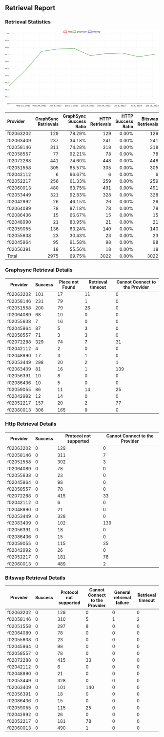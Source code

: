 ## Retrieval Report
### Retrieval Statistics
<img src="https://raw.githubusercontent.com/data-preservation-programs/filplus-checker-assets/main/filecoin-project/filecoin-plus-large-datasets/issues/1874/1689675448811.png"/>

| Provider  | GraphSync Retrievals | GraphSync Success Ratio | HTTP Retrievals | HTTP Success Ratio | Bitswap Retrievals | Bitswap Success Ratio |
| :-------- | -------------------: | ----------------------: | --------------: | -----------------: | -----------------: | --------------------: |
| f02063202 |                  129 |                  78.29% |             129 |              0.00% |                129 |                 0.00% |
| f02063409 |                  237 |                  34.18% |             241 |              0.00% |                241 |                 0.00% |
| f02058146 |                  311 |                  74.28% |             318 |              0.00% |                318 |                 0.00% |
| f02058557 |                   77 |                  92.21% |              78 |              0.00% |                 78 |                 0.00% |
| f02072288 |                  441 |                  74.60% |             448 |              0.00% |                448 |                 0.00% |
| f02051558 |                  305 |                  65.57% |             305 |              0.00% |                305 |                 0.00% |
| f02042112 |                    6 |                  66.67% |               6 |              0.00% |                  6 |                 0.00% |
| f02052217 |                  256 |                  61.33% |             259 |              0.00% |                259 |                 0.00% |
| f02060013 |                  480 |                  63.75% |             491 |              0.00% |                491 |                 0.00% |
| f02053449 |                  321 |                  92.83% |             328 |              0.00% |                328 |                 0.00% |
| f02042992 |                   26 |                  46.15% |              26 |              0.00% |                 26 |                 0.00% |
| f02064089 |                   78 |                  87.18% |              78 |              0.00% |                 78 |                 0.00% |
| f02086436 |                   15 |                  66.67% |              15 |              0.00% |                 15 |                 0.00% |
| f02048990 |                   21 |                  80.95% |              21 |              0.00% |                 21 |                 0.00% |
| f02059055 |                  136 |                  63.24% |             140 |              0.00% |                140 |                 0.00% |
| f02055638 |                   23 |                  30.43% |              23 |              0.00% |                 23 |                 0.00% |
| f02045964 |                   95 |                  91.58% |              98 |              0.00% |                 98 |                 0.00% |
| f02056391 |                   18 |                  55.56% |              18 |              0.00% |                 18 |                 0.00% |
| Total     |                 2975 |                  69.75% |            3022 |              0.00% |               3022 |                 0.00% |

### Graphsync Retrieval Details
| Provider  | Success | Piece not Found | Retrieval timeout | Cannot Connect to the Provider |
| --------- | ------- | --------------- | ----------------- | ------------------------------ |
| f02063202 | 101     | 17              | 11                | 0                              |
| f02058146 | 231     | 79              | 1                 | 0                              |
| f02051558 | 200     | 79              | 26                | 0                              |
| f02064089 | 68      | 10              | 0                 | 0                              |
| f02055638 | 7       | 16              | 0                 | 0                              |
| f02045964 | 87      | 5               | 3                 | 0                              |
| f02058557 | 71      | 3               | 3                 | 0                              |
| f02072288 | 329     | 74              | 7                 | 31                             |
| f02042112 | 4       | 2               | 0                 | 0                              |
| f02048990 | 17      | 3               | 1                 | 0                              |
| f02053449 | 298     | 20              | 2                 | 1                              |
| f02063409 | 81      | 16              | 1                 | 139                            |
| f02056391 | 10      | 8               | 0                 | 0                              |
| f02086436 | 10      | 5               | 0                 | 0                              |
| f02059055 | 86      | 11              | 14                | 25                             |
| f02042992 | 12      | 14              | 0                 | 0                              |
| f02052217 | 157     | 20              | 2                 | 77                             |
| f02060013 | 306     | 165             | 9                 | 0                              |

### Http Retrieval Details
| Provider  | Success | Protocol not supported | Cannot Connect to the Provider |
| --------- | ------- | ---------------------- | ------------------------------ |
| f02063202 | 0       | 129                    | 0                              |
| f02058146 | 0       | 311                    | 7                              |
| f02051558 | 0       | 302                    | 3                              |
| f02064089 | 0       | 78                     | 0                              |
| f02055638 | 0       | 23                     | 0                              |
| f02045964 | 0       | 98                     | 0                              |
| f02058557 | 0       | 78                     | 0                              |
| f02072288 | 0       | 415                    | 33                             |
| f02042112 | 0       | 6                      | 0                              |
| f02048990 | 0       | 21                     | 0                              |
| f02053449 | 0       | 328                    | 0                              |
| f02063409 | 0       | 102                    | 139                            |
| f02056391 | 0       | 18                     | 0                              |
| f02086436 | 0       | 15                     | 0                              |
| f02059055 | 0       | 115                    | 25                             |
| f02042992 | 0       | 26                     | 0                              |
| f02052217 | 0       | 181                    | 78                             |
| f02060013 | 0       | 489                    | 2                              |

### Bitswap Retrieval Details
| Provider  | Success | Protocol not supported | Cannot Connect to the Provider | General retrieval failure | Retrieval timeout |
| --------- | ------- | ---------------------- | ------------------------------ | ------------------------- | ----------------- |
| f02063202 | 0       | 129                    | 0                              | 0                         | 0                 |
| f02058146 | 0       | 310                    | 5                              | 1                         | 2                 |
| f02051558 | 0       | 297                    | 8                              | 0                         | 0                 |
| f02064089 | 0       | 78                     | 0                              | 0                         | 0                 |
| f02055638 | 0       | 23                     | 0                              | 0                         | 0                 |
| f02045964 | 0       | 98                     | 0                              | 0                         | 0                 |
| f02058557 | 0       | 78                     | 0                              | 0                         | 0                 |
| f02072288 | 0       | 415                    | 33                             | 0                         | 0                 |
| f02042112 | 0       | 6                      | 0                              | 0                         | 0                 |
| f02048990 | 0       | 21                     | 0                              | 0                         | 0                 |
| f02053449 | 0       | 328                    | 0                              | 0                         | 0                 |
| f02063409 | 0       | 101                    | 140                            | 0                         | 0                 |
| f02056391 | 0       | 18                     | 0                              | 0                         | 0                 |
| f02086436 | 0       | 15                     | 0                              | 0                         | 0                 |
| f02059055 | 0       | 115                    | 25                             | 0                         | 0                 |
| f02042992 | 0       | 26                     | 0                              | 0                         | 0                 |
| f02052217 | 0       | 181                    | 78                             | 0                         | 0                 |
| f02060013 | 0       | 490                    | 1                              | 0                         | 0                 |
